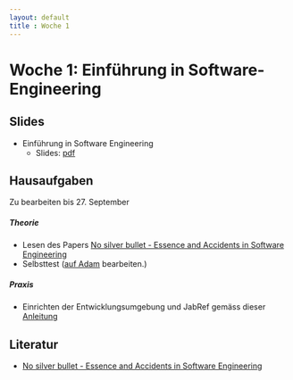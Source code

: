 ```yaml
---
layout: default
title : Woche 1
---
```


# Woche 1: Einführung in Software-Engineering


## Slides 

* Einführung in Software Engineering
    * Slides: [pdf](../slides/einfuehrung.pdf)


## Hausaufgaben

Zu bearbeiten bis 27. September

##### Theorie

- Lesen des Papers [No silver bullet - Essence and Accidents in Software Engineering](http://www.sci.brooklyn.cuny.edu/~sklar/teaching/s10/cis20.2/papers/brooks-no-silver-bullet.pdf)
- Selbsttest ([auf Adam](https://adam.unibas.ch/goto_adam_tst_1435781.html) bearbeiten.)

##### Praxis
- Einrichten der Entwicklungsumgebung und JabRef gemäss dieser [Anleitung](../exercises/jabref-setup)


## Literatur

* [No silver bullet - Essence and Accidents in Software Engineering](http://www.sci.brooklyn.cuny.edu/~sklar/teaching/s10/cis20.2/papers/brooks-no-silver-bullet.pdf)



